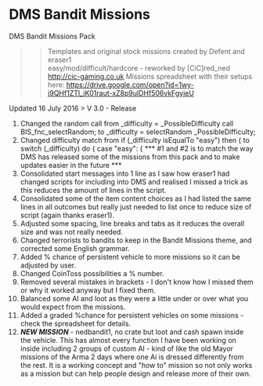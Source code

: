 # DMS Bandit Missions
DMS Bandit Missions Pack

>>	Templates and original stock missions created by Defent and eraser1<br>
>>	easy/mod/difficult/hardcore - reworked by [CiC]red_ned http://cic-gaming.co.uk
>>	Missions spreadsheet with their setups here: https://drive.google.com/open?id=1wy-j9QHf1ZTl_iK01raut-xZ8p9ulDHf506vkFgyieU
>>>>>>>>>>>>>>>>>>>>>>>>>>>>>>>>>>>>>>>>>>>>>>>>>>>>>>>>>>>>>>>>>>>>>>>>>>>>>>>>>

Updated 16 July 2016 > V 3.0 - Release
1. Changed the random call from 
_difficulty = _PossibleDifficulty call BIS_fnc_selectRandom;
to
_difficulty = selectRandom _PossibleDifficulty;
2. Changed difficulty match from
if (_difficulty isEqualTo "easy") then {
to
switch (_difficulty) do
{	case "easy":	{
*** #1 and #2 is to match the way DMS has released some of the missions from this pack and to make updates easier in the future ***
3. Consolidated start messages into 1 line as I saw how eraser1 had changed scripts for including into DMS and realised I missed a trick as this reduces the amount of lines in the script.
4. Consolidated some of the item content choices as I had listed the same lines in all outcomes but really just needed to list once to reduce size of script (again thanks eraser1).
5. Adjusted some spacing, line breaks and tabs as it reduces the overall size and was not really needed.
6. Changed terrorists to bandits to keep in the Bandit Missions theme, and corrected some English grammar.
7. Added % chance of persistent vehicle to more missions so it can be adjusted by user.
8. Changed CoinToss possibilities a % number.
9. Removed several mistakes in brackets - I don't know how I missed them or why it worked anyway but I fixed them.
10. Balanced some AI and loot as they were a little under or over what you would expect from the missions.
11. Added a graded %chance for persistent vehicles on some missions - check the spreadsheet for details.
12. ***NEW MISSION*** - nedbandit1, no crate but loot and cash spawn inside the vehicle. This has almost every function I have been working on inside including 2 groups of custom AI - kind of like the old Mayor missions of the Arma 2 days where one Ai is dressed differently from the rest. It is a working concept and "how to" mission so not only works as a mission but can help people design and release more of their own.
